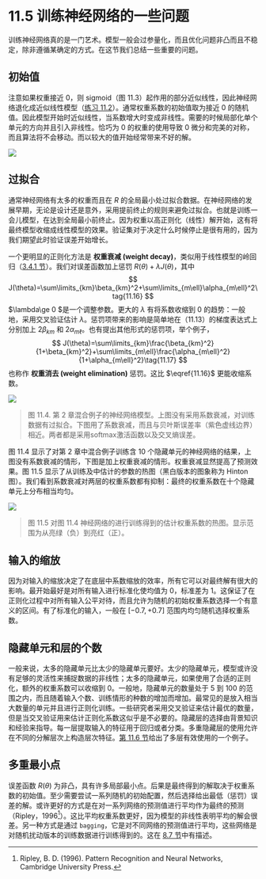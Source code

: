 # 11.5 训练神经网络的一些问题

训练神经网络真的是一门艺术。模型一般会过参量化，而且优化问题非凸而且不稳定，除非遵循某确定的方式。在这节我们总结一些重要的问题。

## 初始值

注意如果权重接近 0，则 sigmoid（图 11.3）起作用的部分近似线性，因此神经网络退化成近似线性模型（[练习 11.2](https://github.com/szcf-weiya/ESL-CN/issues/177)）。通常权重系数的初始值取为接近 0 的随机值。因此模型开始时近似线性，当系数增大时变成非线性。需要的时候局部化单个单元的方向并且引入非线性。恰巧为 0 的权重的使用导致 0 微分和完美的对称，而且算法将不会移动。而以较大的值开始经常带来不好的解。

![](../img/11/fig11.3.png)

## 过拟合

通常神经网络有太多的权重而且在 $R$ 的全局最小处过拟合数据。在神经网络的发展早期，无论是设计还是意外，采用提前终止的规则来避免过拟合。也就是训练一会儿模型，在达到全局最小前终止。因为权重以高正则化（线性）解开始，这有将最终模型收缩成线性模型的效果。验证集对于决定什么时候停止是很有用的，因为我们期望此时验证误差开始增长。

一个更明显的正则化方法是 **权重衰减 (weight decay)**，类似用于线性模型的岭回归（[3.4.1 节](../03-Linear-Methods-for-Regression/3.4-Shrinkage-Methods/index.html)）。我们对误差函数加上惩罚 $R(\theta)+\lambda J(\theta)$，其中
$$
J(\theta)=\sum\limits_{km}\beta_{km}^2+\sum\limits_{m\ell}\alpha_{m\ell}^2\tag{11.16}
$$
$\lambda\ge 0 $是一个调整参数。更大的 $\lambda$ 有将系数收缩到 0 的趋势：一般地，采用交叉验证估计 $\lambda$。惩罚项带来的影响是简单地在（11.13）的梯度表达式上分别加上 $2\beta_{km}$ 和 $2\alpha_{m\ell}$。也有提出其他形式的惩罚项，举个例子，
$$
J(\theta)=\sum\limits_{km}\frac{\beta_{km}^2}{1+\beta_{km}^2}+\sum\limits_{m\ell}\frac{\alpha_{m\ell}^2}{1+\alpha_{m\ell}^2}\tag{11.17}
$$
也称作 **权重消去 (weight elimination)** 惩罚。这比 $\eqref{11.16}$ 更能收缩系数。

![](../img/11/fig11.4.png)

> 图 11.4. 第 2 章混合例子的神经网络模型。上图没有采用系数衰减，对训练数据有过拟合。下图用了系数衰减，而且与贝叶斯误差率（紫色虚线边界）相近。两者都是采用softmax激活函数以及交叉熵误差。

图 11.4 显示了对第 2 章中混合例子训练含 10 个隐藏单元的神经网络的结果，上图没有系数衰减的情形，下图是加上权重衰减的情形。权重衰减显然提高了预测效果。图 11.5 显示了从训练及中估计的参数的热图（黑白版本的图象称为 Hinton 图）。我们看到系数衰减对两层的权重系数都有抑制：最终的权重系数在十个隐藏单元上分布相当均匀。

![](../img/11/fig11.5.png)

> 图 11.5 对图 11.4 神经网络的进行训练得到的估计权重系数的热图。显示范围为从亮绿（负）到亮红（正）。

## 输入的缩放

因为对输入的缩放决定了在底层中系数缩放的效率，所有它可以对最终解有很大的影响。最开始最好是对所有输入进行标准化使均值为 0，标准差为 1。这保证了在正则化过程中对所有输入公平对待，而且允许为随机的初始权重系数选择一个有意义的区间。有了标准化的输入，一般在 $[-0.7,+0.7]$ 范围内均匀随机选择权重系数。

## 隐藏单元和层的个数

一般来说，太多的隐藏单元比太少的隐藏单元要好。太少的隐藏单元，模型或许没有足够的灵活性来捕捉数据的非线性；太多的隐藏单元，如果使用了合适的正则化，额外的权重系数可以收缩到 0。一般地，隐藏单元的数量处于 5 到 100 的范围之内，而且随着输入个数、训练情形的种数的增加而增加。最常见的是放入相当大数量的单元并且进行正则化训练。一些研究者采用交叉验证来估计最优的数量，但是当交叉验证用来估计正则化系数这似乎是不必要的。隐藏层的选择由背景知识和经验来指导。每一层提取输入的特征用于回归或者分类。多重隐藏层的使用允许在不同的分解层次上构造层次特征。[第 11.6 节](11.6-Example-of-Simulated-Data.md)给出了多层有效使用的一个例子。

## 多重最小点

误差函数 $R(\theta)$ 为非凸，具有许多局部最小点。后果是最终得到的解取决于权重系数的初始值。至少需要尝试一系列随机的初始配置，然后选择给出最低（惩罚）误差的解。或许更好的方式是在对一系列网络的预测值进行平均作为最终的预测（Ripley，1996[^1]）。这比平均权重系数更好，因为模型的非线性表明平均的解会很差。另一种方式是通过 `bagging`，它是对不同网络的预测值进行平均，这些网络是对随机扰动版本的训练数据进行训练得到的。这在 [8.7 节](../08-Model-Inference-and-Averaging/8.7-Bagging/index.html)中有描述。

[^1]: Ripley, B. D. (1996). Pattern Recognition and Neural Networks, Cambridge University Press.
